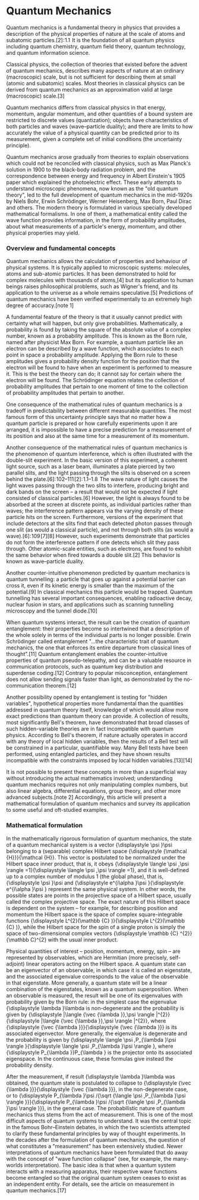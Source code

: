 # Quantum Mechanics
Quantum mechanics is a fundamental theory in physics that provides a description of the physical properties of nature at the scale of atoms and subatomic particles.[2]: 1.1  It is the foundation of all quantum physics including quantum chemistry, quantum field theory, quantum technology, and quantum information science.

Classical physics, the collection of theories that existed before the advent of quantum mechanics, describes many aspects of nature at an ordinary (macroscopic) scale, but is not sufficient for describing them at small (atomic and subatomic) scales. Most theories in classical physics can be derived from quantum mechanics as an approximation valid at large (macroscopic) scale.[3]

Quantum mechanics differs from classical physics in that energy, momentum, angular momentum, and other quantities of a bound system are restricted to discrete values (quantization); objects have characteristics of both particles and waves (wave–particle duality); and there are limits to how accurately the value of a physical quantity can be predicted prior to its measurement, given a complete set of initial conditions (the uncertainty principle).

Quantum mechanics arose gradually from theories to explain observations which could not be reconciled with classical physics, such as Max Planck's solution in 1900 to the black-body radiation problem, and the correspondence between energy and frequency in Albert Einstein's 1905 paper which explained the photoelectric effect. These early attempts to understand microscopic phenomena, now known as the "old quantum theory", led to the full development of quantum mechanics in the mid-1920s by Niels Bohr, Erwin Schrödinger, Werner Heisenberg, Max Born, Paul Dirac and others. The modern theory is formulated in various specially developed mathematical formalisms. In one of them, a mathematical entity called the wave function provides information, in the form of probability amplitudes, about what measurements of a particle's energy, momentum, and other physical properties may yield.

### Overview and fundamental concepts
Quantum mechanics allows the calculation of properties and behaviour of physical systems. It is typically applied to microscopic systems: molecules, atoms and sub-atomic particles. It has been demonstrated to hold for complex molecules with thousands of atoms,[4] but its application to human beings raises philosophical problems, such as Wigner's friend, and its application to the universe as a whole remains speculative.[5] Predictions of quantum mechanics have been verified experimentally to an extremely high degree of accuracy.[note 1]

A fundamental feature of the theory is that it usually cannot predict with certainty what will happen, but only give probabilities. Mathematically, a probability is found by taking the square of the absolute value of a complex number, known as a probability amplitude. This is known as the Born rule, named after physicist Max Born. For example, a quantum particle like an electron can be described by a wave function, which associates to each point in space a probability amplitude. Applying the Born rule to these amplitudes gives a probability density function for the position that the electron will be found to have when an experiment is performed to measure it. This is the best the theory can do; it cannot say for certain where the electron will be found. The Schrödinger equation relates the collection of probability amplitudes that pertain to one moment of time to the collection of probability amplitudes that pertain to another.

One consequence of the mathematical rules of quantum mechanics is a tradeoff in predictability between different measurable quantities. The most famous form of this uncertainty principle says that no matter how a quantum particle is prepared or how carefully experiments upon it are arranged, it is impossible to have a precise prediction for a measurement of its position and also at the same time for a measurement of its momentum.

Another consequence of the mathematical rules of quantum mechanics is the phenomenon of quantum interference, which is often illustrated with the double-slit experiment. In the basic version of this experiment, a coherent light source, such as a laser beam, illuminates a plate pierced by two parallel slits, and the light passing through the slits is observed on a screen behind the plate.[6]: 102–111 [2]: 1.1–1.8  The wave nature of light causes the light waves passing through the two slits to interfere, producing bright and dark bands on the screen – a result that would not be expected if light consisted of classical particles.[6] However, the light is always found to be absorbed at the screen at discrete points, as individual particles rather than waves; the interference pattern appears via the varying density of these particle hits on the screen. Furthermore, versions of the experiment that include detectors at the slits find that each detected photon passes through one slit (as would a classical particle), and not through both slits (as would a wave).[6]: 109 [7][8] However, such experiments demonstrate that particles do not form the interference pattern if one detects which slit they pass through. Other atomic-scale entities, such as electrons, are found to exhibit the same behavior when fired towards a double slit.[2] This behavior is known as wave–particle duality.

Another counter-intuitive phenomenon predicted by quantum mechanics is quantum tunnelling: a particle that goes up against a potential barrier can cross it, even if its kinetic energy is smaller than the maximum of the potential.[9] In classical mechanics this particle would be trapped. Quantum tunnelling has several important consequences, enabling radioactive decay, nuclear fusion in stars, and applications such as scanning tunnelling microscopy and the tunnel diode.[10]

When quantum systems interact, the result can be the creation of quantum entanglement: their properties become so intertwined that a description of the whole solely in terms of the individual parts is no longer possible. Erwin Schrödinger called entanglement "...the characteristic trait of quantum mechanics, the one that enforces its entire departure from classical lines of thought".[11] Quantum entanglement enables the counter-intuitive properties of quantum pseudo-telepathy, and can be a valuable resource in communication protocols, such as quantum key distribution and superdense coding.[12] Contrary to popular misconception, entanglement does not allow sending signals faster than light, as demonstrated by the no-communication theorem.[12]

Another possibility opened by entanglement is testing for "hidden variables", hypothetical properties more fundamental than the quantities addressed in quantum theory itself, knowledge of which would allow more exact predictions than quantum theory can provide. A collection of results, most significantly Bell's theorem, have demonstrated that broad classes of such hidden-variable theories are in fact incompatible with quantum physics. According to Bell's theorem, if nature actually operates in accord with any theory of local hidden variables, then the results of a Bell test will be constrained in a particular, quantifiable way. Many Bell tests have been performed, using entangled particles, and they have shown results incompatible with the constraints imposed by local hidden variables.[13][14]

It is not possible to present these concepts in more than a superficial way without introducing the actual mathematics involved; understanding quantum mechanics requires not only manipulating complex numbers, but also linear algebra, differential equations, group theory, and other more advanced subjects.[note 2] Accordingly, this article will present a mathematical formulation of quantum mechanics and survey its application to some useful and oft-studied examples.

### Mathematical formulation
In the mathematically rigorous formulation of quantum mechanics, the state of a quantum mechanical system is a vector {\displaystyle \psi }\psi  belonging to a (separable) complex Hilbert space {\displaystyle {\mathcal {H}}}{\mathcal {H}}. This vector is postulated to be normalized under the Hilbert space inner product, that is, it obeys {\displaystyle \langle \psi ,\psi \rangle =1}{\displaystyle \langle \psi ,\psi \rangle =1}, and it is well-defined up to a complex number of modulus 1 (the global phase), that is, {\displaystyle \psi }\psi  and {\displaystyle e^{i\alpha }\psi }{\displaystyle e^{i\alpha }\psi } represent the same physical system. In other words, the possible states are points in the projective space of a Hilbert space, usually called the complex projective space. The exact nature of this Hilbert space is dependent on the system – for example, for describing position and momentum the Hilbert space is the space of complex square-integrable functions {\displaystyle L^{2}(\mathbb {C} )}{\displaystyle L^{2}(\mathbb {C} )}, while the Hilbert space for the spin of a single proton is simply the space of two-dimensional complex vectors {\displaystyle \mathbb {C} ^{2}}{\mathbb  C}^{2} with the usual inner product.

Physical quantities of interest – position, momentum, energy, spin – are represented by observables, which are Hermitian (more precisely, self-adjoint) linear operators acting on the Hilbert space. A quantum state can be an eigenvector of an observable, in which case it is called an eigenstate, and the associated eigenvalue corresponds to the value of the observable in that eigenstate. More generally, a quantum state will be a linear combination of the eigenstates, known as a quantum superposition. When an observable is measured, the result will be one of its eigenvalues with probability given by the Born rule: in the simplest case the eigenvalue {\displaystyle \lambda }\lambda  is non-degenerate and the probability is given by {\displaystyle |\langle {\vec {\lambda }},\psi \rangle |^{2}}{\displaystyle |\langle {\vec {\lambda }},\psi \rangle |^{2}}, where {\displaystyle {\vec {\lambda }}}{\displaystyle {\vec {\lambda }}} is its associated eigenvector. More generally, the eigenvalue is degenerate and the probability is given by {\displaystyle \langle \psi ,P_{\lambda }\psi \rangle }{\displaystyle \langle \psi ,P_{\lambda }\psi \rangle }, where {\displaystyle P_{\lambda }}P_{\lambda } is the projector onto its associated eigenspace. In the continuous case, these formulas give instead the probability density.

After the measurement, if result {\displaystyle \lambda }\lambda  was obtained, the quantum state is postulated to collapse to {\displaystyle {\vec {\lambda }}}{\displaystyle {\vec {\lambda }}}, in the non-degenerate case, or to {\displaystyle P_{\lambda }\psi /{\sqrt {\langle \psi ,P_{\lambda }\psi \rangle }}}{\displaystyle P_{\lambda }\psi /{\sqrt {\langle \psi ,P_{\lambda }\psi \rangle }}}, in the general case. The probabilistic nature of quantum mechanics thus stems from the act of measurement. This is one of the most difficult aspects of quantum systems to understand. It was the central topic in the famous Bohr–Einstein debates, in which the two scientists attempted to clarify these fundamental principles by way of thought experiments. In the decades after the formulation of quantum mechanics, the question of what constitutes a "measurement" has been extensively studied. Newer interpretations of quantum mechanics have been formulated that do away with the concept of "wave function collapse" (see, for example, the many-worlds interpretation). The basic idea is that when a quantum system interacts with a measuring apparatus, their respective wave functions become entangled so that the original quantum system ceases to exist as an independent entity. For details, see the article on measurement in quantum mechanics.[17]
